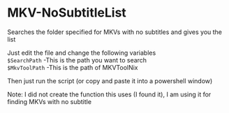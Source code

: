 # MKV-NoSubtitleList
Searches the folder specified for MKVs with no subtitles and gives you the list

Just edit the file and change the following variables  
`$SearchPath` -This is the path you want to search  
`$MkvToolPath` -This is the path of MKVToolNix  

Then just run the script (or copy and paste it into a powershell window)

Note: I did not create the function this uses (I found it), I am using it for finding MKVs with no subtitle

